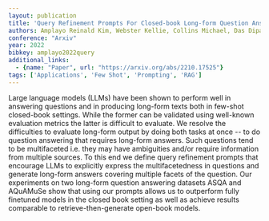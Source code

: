 ```yaml
---
layout: publication
title: 'Query Refinement Prompts For Closed-book Long-form Question Answering'
authors: Amplayo Reinald Kim, Webster Kellie, Collins Michael, Das Dipanjan, Narayan Shashi
conference: "Arxiv"
year: 2022
bibkey: amplayo2022query
additional_links:
  - {name: "Paper", url: "https://arxiv.org/abs/2210.17525"}
tags: ['Applications', 'Few Shot', 'Prompting', 'RAG']
---
```

Large language models (LLMs) have been shown to perform well in answering questions and in producing long-form texts both in few-shot closed-book settings. While the former can be validated using well-known evaluation metrics the latter is difficult to evaluate. We resolve the difficulties to evaluate long-form output by doing both tasks at once -- to do question answering that requires long-form answers. Such questions tend to be multifaceted i.e. they may have ambiguities and/or require information from multiple sources. To this end we define query refinement prompts that encourage LLMs to explicitly express the multifacetedness in questions and generate long-form answers covering multiple facets of the question. Our experiments on two long-form question answering datasets ASQA and AQuAMuSe show that using our prompts allows us to outperform fully finetuned models in the closed book setting as well as achieve results comparable to retrieve-then-generate open-book models.
